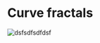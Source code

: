 # Curve fractals

![dsfsdfsdfdsf](https://raw.githubusercontent.com/TP1997/Line-fractals/master/kochdf1.PNG)

